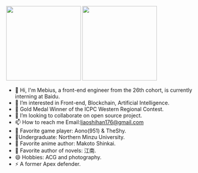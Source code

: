 <img src="https://github-readme-stats.vercel.app/api?username=Mebius1916&anuraghazra"  height="200" />    <img src="https://github-readme-stats.vercel.app/api/top-langs/?username=anuraghazra&layout=compact" height="200" />
- 👋 Hi, I'm Mebius, a front-end engineer from the 26th cohort, is currently interning at Baidu.
- 👀 I’m interested in Front-end, Blockchain, Artificial Intelligence.
- 💭 Gold Medal Winner of the ICPC Western Regional Contest.
- 💞️ I’m looking to collaborate on open source project.
- 📫 How to reach me Email:liaoshihan176@gmail.com
- 💫 Favorite game player: Aono(951) & TheShy.
- 🌟Undergraduate: Northern Minzu University.
- 🌱 Favorite anime author: Makoto Shinkai.
- 🚀 Favorite author of novels: 江南.
- 😄 Hobbies: ACG and photography.
- ⚡ A former Apex defender.



<!---
Mebius1916/Mebius1916 is a ✨ special ✨ repository because its `README.md` (this file) appears on your GitHub profile.
You can click the Preview link to take a look at your changes.
--->
